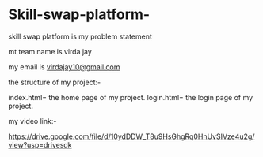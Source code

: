 # Skill-swap-platform-

skill swap platform is my problem statement 

mt team name is virda jay

my email is virdajay10@gmail.com

the structure of my project:-

index.html= the home page of my project.
login.html= the login page of my project.


my video link:- 

https://drive.google.com/file/d/10ydDDW_T8u9HsGhgRq0HnUvSIVze4u2g/view?usp=drivesdk